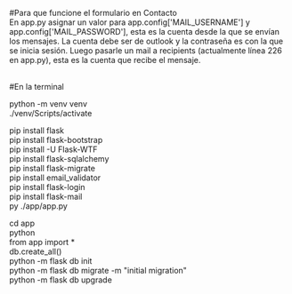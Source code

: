#Para que funcione el formulario en Contacto\
En app.py asignar un valor para app.config['MAIL_USERNAME'] y app.config['MAIL_PASSWORD'], esta es la cuenta desde la que se envían los mensajes. La cuenta debe ser de outlook y la contraseña es con la que se inicia sesión. Luego pasarle un mail a recipients (actualmente línea 226 en app.py), esta es la cuenta que recibe el mensaje.

\
#En la terminal

python -m venv venv\
./venv/Scripts/activate

pip install flask\
pip install flask-bootstrap\
pip install -U Flask-WTF\
pip install flask-sqlalchemy\
pip install flask-migrate\
pip install email_validator\
pip install flask-login\
pip install flask-mail\
py ./app/app.py

cd app\
python\
from app import *\
db.create_all()\
python -m flask db init\
python -m flask db migrate -m "initial migration"\
python -m flask db upgrade
